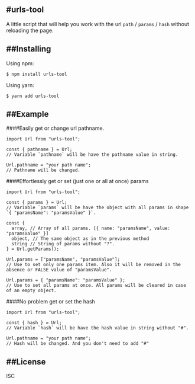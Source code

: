 #urls-tool
----
A little script that will help you work with the url `path` / `params` / `hash` without reloading the page.

##Installing
----
Using npm:
```
$ npm install urls-tool
```

Using yarn:
```
$ yarn add urls-tool
```

##Example
----
####Easily get or change url pathname.
```
import Url from "urls-tool";

const { pathname } = Url;
// Variable `pathname` will be have the pathname value in string.

Url.pathname = "your path name";
// Pathname will be changed.

```
####Effortlessly get or set (just one or all at once) params
```
import Url from "urls-tool";

const { params } = Url;
// Variable `params` will be have the object with all params in shape `{ "paramsName": "paramsValue" }`.

const {
  array, // Array of all params. [{ name: "paramsName", value: "paramsValue" }]
  object, // The same object as in the previous method 
  string // String of params without "?".
} = Url.getParams();

Url.params = ["paramsName", "paramsValue"];
// Use to set only one params item. Also it will be removed in the absence or FALSE value of "paramsValue".

Url.params = { "paramsName": "paramsValue" };
// Use to set all params at once. All params will be cleared in case of an empty object.
```
####No problem get or set the hash
```
import Url from "urls-tool";

const { hash } = Url;
// Variable `hash` will be have the hash value in string without "#".

Url.pathname = "your path name";
// Hash will be changed. And you don't need to add "#"
```
##License
----
ISC